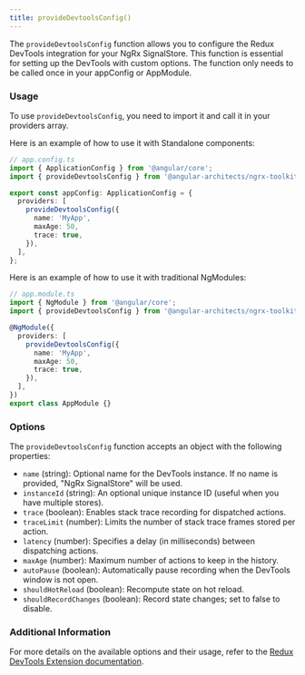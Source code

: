 ```yaml
---
title: provideDevtoolsConfig()
---
```


The `provideDevtoolsConfig` function allows you to configure the Redux DevTools integration for your NgRx SignalStore. This function is essential for setting up the DevTools with custom options. The function only needs to be called once in your appConfig or AppModule.

### Usage

To use `provideDevtoolsConfig`, you need to import it and call it in your providers array.

Here is an example of how to use it with Standalone components:

```typescript
// app.config.ts
import { ApplicationConfig } from '@angular/core';
import { provideDevtoolsConfig } from '@angular-architects/ngrx-toolkit';

export const appConfig: ApplicationConfig = {
  providers: [
    provideDevtoolsConfig({
      name: 'MyApp',
      maxAge: 50,
      trace: true,
    }),
  ],
};
```

Here is an example of how to use it with traditional NgModules:

```typescript
// app.module.ts
import { NgModule } from '@angular/core';
import { provideDevtoolsConfig } from '@angular-architects/ngrx-toolkit';

@NgModule({
  providers: [
    provideDevtoolsConfig({
      name: 'MyApp',
      maxAge: 50,
      trace: true,
    }),
  ],
})
export class AppModule {}
```

### Options

The `provideDevtoolsConfig` function accepts an object with the following properties:

- `name` (string): Optional name for the DevTools instance. If no name is provided, "NgRx SignalStore" will be used.
- `instanceId` (string): An optional unique instance ID (useful when you have multiple stores).
- `trace` (boolean): Enables stack trace recording for dispatched actions.
- `traceLimit` (number): Limits the number of stack trace frames stored per action.
- `latency` (number): Specifies a delay (in milliseconds) between dispatching actions.
- `maxAge` (number): Maximum number of actions to keep in the history.
- `autoPause` (boolean): Automatically pause recording when the DevTools window is not open.
- `shouldHotReload` (boolean): Recompute state on hot reload.
- `shouldRecordChanges` (boolean): Record state changes; set to false to disable.

### Additional Information

For more details on the available options and their usage, refer to the [Redux DevTools Extension documentation](https://github.com/zalmoxisus/redux-devtools-extension).

